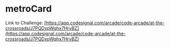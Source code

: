 # metroCard

Link to Challenge: [https://app.codesignal.com/arcade/code-arcade/at-the-crossroads/J7PQDxpWqhx7HrvBZ](https://app.codesignal.com/arcade/code-arcade/at-the-crossroads/J7PQDxpWqhx7HrvBZ)